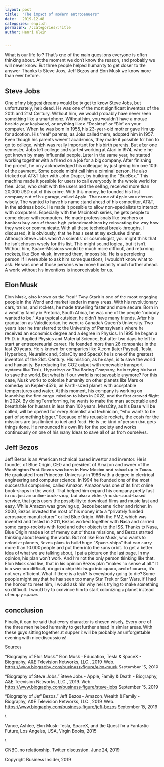 ```yaml
---
layout: post
title:  "The impact of modern entropenuers"
date:   2019-12-08
categories: english
permalink: /:categories/:title
author: Henri Klein


---
```


What is our life for? That’s one of the main questions everyone is often thinking about. At the moment we don’t know the reason, and probably we will never know. But three people helped humanity to get closer to the answer. Thanks to Steve Jobs, Jeff Bezos and Elon Musk we know more than ever before.

## Steve Jobs

One of my biggest dreams would be to get to know Steve Jobs, but unfortunately, he’s dead. He was one of the most significant inventors of the 20th and 21st Century. Without him, we would probably have never seen something like a smartphone. Without him, you wouldn’t have a mouse beside your keyboard, or anything like a “Desktop” or “Bin” on your computer. When he was born in 1955, his 23-year-old mother gave him up for adoption. His “real” parents, as Jobs called them, adopted him in 1957. Even though his parents weren’t academics, they made it possible for him to go to college, which was really important for his birth parents. But after one semester, Jobs left college and started working at Atari in 1974, where he got known by many influential people. Later in the same year, he started working together with a friend on a job for a big company. After finishing the project, he only acknowledged his colleague by just giving him one 10th of the payment. Some people might call him a criminal person. He also tricked out AT&T later with John Draper, by building the “BlueBox.” This machine made it possible for users to call everybody in the whole world for free. Jobs, who dealt with the users and the selling, received more than 20,000 USD out of this crime. With this money, he founded his first company out of his garage, called Apple. The name of Apple was chosen wisely. The wanted to have his name stand ahead of his competitor, AT&T, in the address book. He made it possible to allow non-specialists to interact with computers. Especially with the Macintosh series, he gets people to come closer with computers. He made professionals like teachers or bankers buy one of those high-priced machines by reinventing the way how they work or communicate. With all these technical break-throughs, I discussed, it is obviously, that he has a seat at my exclusive dinner. Although Steve Jobs wasn’t a scientist or cosmologist, you might think that he isn’t chosen wisely for this list. This might sound logical, but it isn’t. Without him, Space-Missions would be much more difficult, and returning rockets, like Elon Musk, invented them, impossible. He is a perplexing person. If I were able to ask him some questions, I wouldn’t know what to ask. He was one of those persons who move humanity much further ahead. A world without his inventions is inconceivable for us.

## Elon Musk

Elon Musk, also known as the “real” Tony Stark is one of the most engaging people in the World and market leader in many areas. With his revolutionary cars, trains, and rockets, he made travelling faster and more secure. Born in a wealthy family in Pretoria, South Africa, he was one of the people “nobody wanted to be.” As a typical outsider, he didn’t have many friends. After his graduation as Valedictorian, he went to Canada’s Queen’s University. Two years later he transferred to the University of Pennsylvania where he received an economics degree and a degree in Physics. In 1995 he began a Ph.D. in Applied Physics and Material Science, But after two days he left to start an entrepreneurial career. He founded more than 26 companies in the last 20 years. He is known for companies like X.com (later Paypal), Tesla, Hyperloop, Neuralink and, SolarCity and SpaceX he is one of the greatest inventors of the 21st. Century. His mission, as he says, is to save the world and humanity. By reducing the CO2 output with renewable transport-systems like Tesla, Hyperloop or The Boring Company, he is trying his best to save the world. But what is if our world is not saveable anymore? For this case, Musk works to colonise humanity on other planets like Mars or someday on Kepler-452b, an Earth-sized planet, with acceptable temperatures and water. At this moment, his company is working on launching the first cargo-mission to Mars in 2022, and the first crewed flight in 2024. By doing Terraforming, he wants to make the mars acceptable and breathable for humans in less than 100 years. MarsCity, as his Base will be called, will be opened for every Scientist and technician, “who wants to be part of something bigger.” Because of his reusable rockets, the costs for the missions are just limited to fuel and food. He is the kind of person that gets things done. He renounced his own life for the society and works continuously on one of his many Ideas to save all of us from ourselves.

## Jeff Bezos

Jeff Bezos is an American technical based investor and inventor. He is founder, of Blue Origin, CEO and president of Amazon and owner of the Washington Post. Bezos was born in New Mexico and raised up in Texas. He graduated from Princeton University in 1986 with a degree in electrical engineering and computer science. In 1994 he founded one of the most successful companies, called Amazon. Amazon was one of its first online book-shops in the world. That helped him expand his company pretty fast to not just an online-book-shop, but also a video-/music-cloud-based service, that gets users the possibility to download films and music fast and easy. While Amazon was growing up, Bezos became richer and richer. In 2000, Bezos invested the most of his money into a “privately funded aerospace manufacturer” called Blue Origin. With the PM2, which was invented and tested in 2011, Bezos worked together with Nasa and carried some cargo-rockets with food and other objects to the ISS. Thanks to Nasa, Blue Origin made a lot of money out of those missions, and Bezos started thinking about leaving the world. But not like Elon Musk, who wants to colonize planets, Bezos plans to build huge “Space-ships” that can carry more than 10.000 people and put them into the suns orbit. To get a better idea of what we are talking about, I put a picture on the last page. In my opinion, his plan won’t work. And I’m not the only person thinking like that. Elon Musk said live, that in his opinion Bezos plan “makes no sense at all.” It is a way too difficult, do get a ship this huge into space, and of course, it’s not very efficient. What if there is a leak? Is everybody going to die? Some people might say that he has seen too many Star Trek or Star Wars. If I had the honour to meet him, I would ask him why he is trying to make something so difficult. I would try to convince him to start colonizing a planet instead of empty space.

## concclusion

Finally, it can be said that every character is chosen wisely. Every one of the three men helped humanity to get further ahead in similar areas. With these guys sitting together at supper it will be probably an unforgettable evening with nice discussions!







Sources

“Biography of Elon Musk.” Elon Musk - Education, Tesla & SpaceX - Biography, A&E Television Networks, LLC., 2019. Web. <https://www.biography.com/business-figure/elon-musk> September 15, 2019



“Biography of Steve Jobs.” Steve Jobs - Apple, Family & Death - Biography, A&E Television Networks, LLC., 2019. Web. <https://www.biography.com/business-figure/steve-jobs> September 15, 2019



“Biography of Jeff Bezos.” Jeff Bezos - Amazon, Wealth & Family - Biography, A&E Television Networks, LLC., 2019. Web. <https://www.biography.com/business-figure/jeff-bezos> September 15, 2019

\

Vance, Ashlee, Elon Musk: Tesla, SpaceX, and the Quest for a Fantastic Future, Los Angeles, USA, Virgin Books, 2015

\

CNBC. no relationship. Twitter discussion. June 24, 2019 

Copyright Business Insider, 2019
